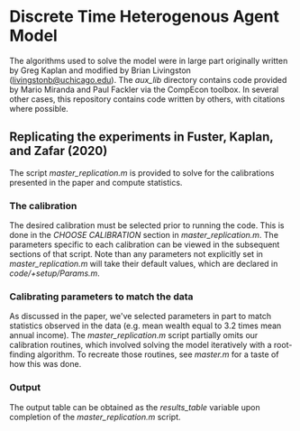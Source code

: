 # Discrete Time Heterogenous Agent Model

The algorithms used to solve the model were in large part
originally written by Greg Kaplan and modified by Brian Livingston
(livingstonb@uchicago.edu).
The *aux_lib* directory contains code provided by Mario Miranda and Paul Fackler
via the CompEcon toolbox. In several other cases, this repository
contains code written by others, with citations where possible.

## Replicating the experiments in Fuster, Kaplan, and Zafar (2020)

The script *master_replication.m* is provided to solve for the calibrations
presented in the paper and compute statistics.

### The calibration

The desired calibration must be selected prior to running the code.
This is done in the *CHOOSE CALIBRATION* section in *master_replication.m*.
The parameters specific to each calibration can be viewed in the subsequent
sections of that script.
Note than any parameters not explicitly set in *master_replication.m*
will take their default values, which are declared in
*code/+setup/Params.m*.

### Calibrating parameters to match the data

As discussed in the paper, we've selected parameters in part to match
statistics observed in the data (e.g. mean wealth equal to 3.2 times mean annual income).
The *master_replication.m* script partially omits our calibration routines, which
involved solving the model iteratively with a root-finding algorithm.
To recreate those routines, see *master.m* for a taste of how
this was done.

### Output

The output table can be obtained as the *results_table* variable
upon completion of the *master_replication.m* script.